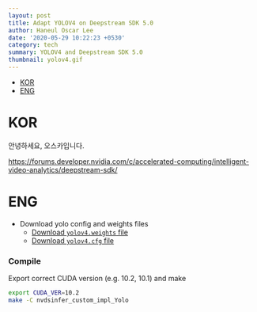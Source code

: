 ```yaml
---
layout: post
title: Adapt YOLOV4 on Deepstream SDK 5.0
author: Haneul Oscar Lee
date: '2020-05-29 10:22:23 +0530'
category: tech
summary: YOLOV4 and Deepstream SDK 5.0
thumbnail: yolov4.gif
---
```


* [KOR](#kor)
* [ENG](#eng)


# KOR

안녕하세요, 오스카입니다.   


https://forums.developer.nvidia.com/c/accelerated-computing/intelligent-video-analytics/deepstream-sdk/




# ENG


* Download yolo config and weights files
    - [Download `yolov4.weights` file](https://drive.google.com/open?id=1cewMfusmPjYWbrnuJRuKhPMwRe_b9PaT)
    - [Download `yolov4.cfg` file](https://raw.githubusercontent.com/AlexeyAB/darknet/master/cfg/yolov4.cfg)

### Compile

Export correct CUDA version (e.g. 10.2, 10.1) and make


```sh
export CUDA_VER=10.2
make -C nvdsinfer_custom_impl_Yolo
```
